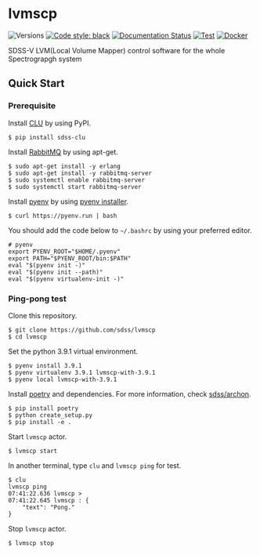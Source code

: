 # lvmscp

![Versions](https://img.shields.io/badge/python->3.8-blue)
[![Code style: black](https://img.shields.io/badge/code%20style-black-000000.svg)](https://github.com/psf/black)
[![Documentation Status](https://readthedocs.org/projects/lvmscp/badge/?version=latest)](https://lvmscp.readthedocs.io/en/latest/?badge=latest)
[![Test](https://github.com/sdss/lvmscp/actions/workflows/test.yml/badge.svg)](https://github.com/sdss/lvmscp/actions/workflows/test.yml)
[![Docker](https://github.com/sdss/lvmscp/actions/workflows/docker.yml/badge.svg)](https://github.com/sdss/lvmscp/actions/workflows/docker.yml)

SDSS-V LVM(Local Volume Mapper) control software for the whole Spectrograpgh system

## Quick Start

### Prerequisite

Install [CLU](https://clu.readthedocs.io/en/latest/) by using PyPI.
```
$ pip install sdss-clu
```

Install [RabbitMQ](https://www.rabbitmq.com/) by using apt-get.

```
$ sudo apt-get install -y erlang
$ sudo apt-get install -y rabbitmq-server
$ sudo systemctl enable rabbitmq-server
$ sudo systemctl start rabbitmq-server
```

Install [pyenv](https://github.com/pyenv/pyenv) by using [pyenv installer](https://github.com/pyenv/pyenv-installer).

```
$ curl https://pyenv.run | bash
```

You should add the code below to `~/.bashrc` by using your preferred editor.
```
# pyenv
export PYENV_ROOT="$HOME/.pyenv"
export PATH="$PYENV_ROOT/bin:$PATH"
eval "$(pyenv init -)"
eval "$(pyenv init --path)"
eval "$(pyenv virtualenv-init -)"
```

### Ping-pong test

Clone this repository.
```
$ git clone https://github.com/sdss/lvmscp
$ cd lvmscp
```

Set the python 3.9.1 virtual environment.
```
$ pyenv install 3.9.1
$ pyenv virtualenv 3.9.1 lvmscp-with-3.9.1
$ pyenv local lvmscp-with-3.9.1
```

Install [poetry](https://python-poetry.org/) and dependencies. For more information, check [sdss/archon](https://github.com/sdss/archon).
```
$ pip install poetry
$ python create_setup.py
$ pip install -e .
```

Start `lvmscp` actor.
```
$ lvmscp start
```

In another terminal, type `clu` and `lvmscp ping` for test.
```
$ clu
lvmscp ping
07:41:22.636 lvmscp > 
07:41:22.645 lvmscp : {
    "text": "Pong."
}
```

Stop `lvmscp` actor.
```
$ lvmscp stop
```
